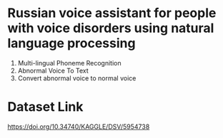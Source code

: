# Russian voice assistant for people with voice disorders using natural language processing
1. Multi-lingual Phoneme Recognition
2. Abnormal Voice To Text
3. Convert abnormal voice to normal voice

# Dataset Link
https://doi.org/10.34740/KAGGLE/DSV/5954738
